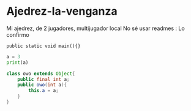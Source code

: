 # Ajedrez-la-venganza

Mi ajedrez, de 2 jugadores, multijugador local
No sé usar readmes
: Lo confirmo

`public static void main(){}`

```python
a = 3
print(a)
```

```java
class owo extends Object{
    public final int a;
    public owo(int a){
        this.a = a;
    }
}
```
